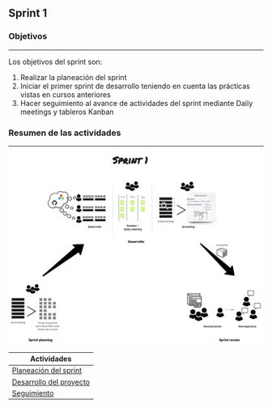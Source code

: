 ## Sprint 1

### Objetivos
---
Los objetivos del sprint son:

1. Realizar la planeación del sprint
2. Iniciar el primer sprint de desarrollo teniendo en cuenta las prácticas vistas en cursos anteriores
3. Hacer seguimiento al avance de actividades del sprint mediante Daily meetings y tableros Kanban
 
### Resumen de las actividades
---

![](./../../assets/images/sprint1.jpg)

| Actividades   |
|---------------|
|[Planeación del sprint](https://avargas20.github.io/MISW-Procesos/semanas/semana4/s4_planeacion_sprint)  |
|[Desarrollo del proyecto](https://avargas20.github.io/MISW-Procesos/semanas/semana4/s4_desarrollo)|
|[Seguimiento](https://avargas20.github.io/MISW-Procesos/semanas/semana4/s4_seguimiento)|
